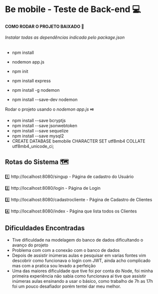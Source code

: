 # Be mobile - Teste de Back-end :computer:

#### COMO RODAR O PROJETO BAIXADO :rocket:

###### Instalar todas as dependências indicada pelo package.json

* npm install

* nodemon app.js

* npm init

* npm install express

* npm install -g nodemon

* npm install --save-dev nodemon

  

Rodar o projeto usando o *nodemon app.js* :play_or_pause_button:

* npm install --save bcryptjs
* npm install --save jsonwebtoken
* npm install --save sequelize
* npm install --save mysql2
* CREATE DATABASE bemobile CHARACTER SET utf8mb4 COLLATE utf8mb4_unicode_ci; 



## Rotas do Sistema :world_map:

:one:  http://localhost:8080/singup - Página  de cadastro do Usuário 

:two:  http://localhost:8080/login - Página de Login 

:three: http://localhost:8080/cadastrocliente - Página de Cadastro de Clientes 

:four: http://localhost:8080/index - Página que lista todos os Clientes 


## Dificuldades Encontradas 

* Tive dificuldade na modelagem do banco de dados dificultando o avanço do projeto
* Problema com com a conexão com o banco de dados
* Depois de assistir inúmeras aulas e pesquisar em varias fontes vim descobrir como funcionava o login com JWT, ainda acho complicado mas com a pratica sou levado a perfeição
* Uma das maiores dificuldade que tive foi por conta do Node, foi minha primeira experiência não sabia como funcionava ai tive que assistir inúmeras aulas ensinando a usar o básico, como trabalho de 7h as 17h foi um pouco desafiador porém tentei dar meu melhor. 









